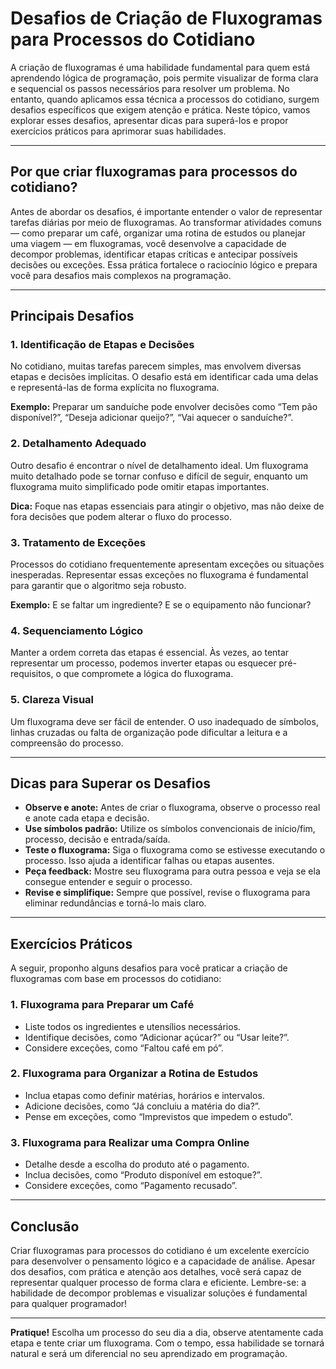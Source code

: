 # Desafios de Criação de Fluxogramas para Processos do Cotidiano

A criação de fluxogramas é uma habilidade fundamental para quem está aprendendo lógica de programação, pois permite visualizar de forma clara e sequencial os passos necessários para resolver um problema. No entanto, quando aplicamos essa técnica a processos do cotidiano, surgem desafios específicos que exigem atenção e prática. Neste tópico, vamos explorar esses desafios, apresentar dicas para superá-los e propor exercícios práticos para aprimorar suas habilidades.

---

## Por que criar fluxogramas para processos do cotidiano?

Antes de abordar os desafios, é importante entender o valor de representar tarefas diárias por meio de fluxogramas. Ao transformar atividades comuns — como preparar um café, organizar uma rotina de estudos ou planejar uma viagem — em fluxogramas, você desenvolve a capacidade de decompor problemas, identificar etapas críticas e antecipar possíveis decisões ou exceções. Essa prática fortalece o raciocínio lógico e prepara você para desafios mais complexos na programação.

---

## Principais Desafios

### 1. **Identificação de Etapas e Decisões**

No cotidiano, muitas tarefas parecem simples, mas envolvem diversas etapas e decisões implícitas. O desafio está em identificar cada uma delas e representá-las de forma explícita no fluxograma.

**Exemplo:** Preparar um sanduíche pode envolver decisões como “Tem pão disponível?”, “Deseja adicionar queijo?”, “Vai aquecer o sanduíche?”.

### 2. **Detalhamento Adequado**

Outro desafio é encontrar o nível de detalhamento ideal. Um fluxograma muito detalhado pode se tornar confuso e difícil de seguir, enquanto um fluxograma muito simplificado pode omitir etapas importantes.

**Dica:** Foque nas etapas essenciais para atingir o objetivo, mas não deixe de fora decisões que podem alterar o fluxo do processo.

### 3. **Tratamento de Exceções**

Processos do cotidiano frequentemente apresentam exceções ou situações inesperadas. Representar essas exceções no fluxograma é fundamental para garantir que o algoritmo seja robusto.

**Exemplo:** E se faltar um ingrediente? E se o equipamento não funcionar?

### 4. **Sequenciamento Lógico**

Manter a ordem correta das etapas é essencial. Às vezes, ao tentar representar um processo, podemos inverter etapas ou esquecer pré-requisitos, o que compromete a lógica do fluxograma.

### 5. **Clareza Visual**

Um fluxograma deve ser fácil de entender. O uso inadequado de símbolos, linhas cruzadas ou falta de organização pode dificultar a leitura e a compreensão do processo.

---

## Dicas para Superar os Desafios

- **Observe e anote:** Antes de criar o fluxograma, observe o processo real e anote cada etapa e decisão.
- **Use símbolos padrão:** Utilize os símbolos convencionais de início/fim, processo, decisão e entrada/saída.
- **Teste o fluxograma:** Siga o fluxograma como se estivesse executando o processo. Isso ajuda a identificar falhas ou etapas ausentes.
- **Peça feedback:** Mostre seu fluxograma para outra pessoa e veja se ela consegue entender e seguir o processo.
- **Revise e simplifique:** Sempre que possível, revise o fluxograma para eliminar redundâncias e torná-lo mais claro.

---

## Exercícios Práticos

A seguir, proponho alguns desafios para você praticar a criação de fluxogramas com base em processos do cotidiano:

### 1. **Fluxograma para Preparar um Café**

- Liste todos os ingredientes e utensílios necessários.
- Identifique decisões, como “Adicionar açúcar?” ou “Usar leite?”.
- Considere exceções, como “Faltou café em pó”.

### 2. **Fluxograma para Organizar a Rotina de Estudos**

- Inclua etapas como definir matérias, horários e intervalos.
- Adicione decisões, como “Já concluiu a matéria do dia?”.
- Pense em exceções, como “Imprevistos que impedem o estudo”.

### 3. **Fluxograma para Realizar uma Compra Online**

- Detalhe desde a escolha do produto até o pagamento.
- Inclua decisões, como “Produto disponível em estoque?”.
- Considere exceções, como “Pagamento recusado”.

---

## Conclusão

Criar fluxogramas para processos do cotidiano é um excelente exercício para desenvolver o pensamento lógico e a capacidade de análise. Apesar dos desafios, com prática e atenção aos detalhes, você será capaz de representar qualquer processo de forma clara e eficiente. Lembre-se: a habilidade de decompor problemas e visualizar soluções é fundamental para qualquer programador!

---

**Pratique!** Escolha um processo do seu dia a dia, observe atentamente cada etapa e tente criar um fluxograma. Com o tempo, essa habilidade se tornará natural e será um diferencial no seu aprendizado em programação.